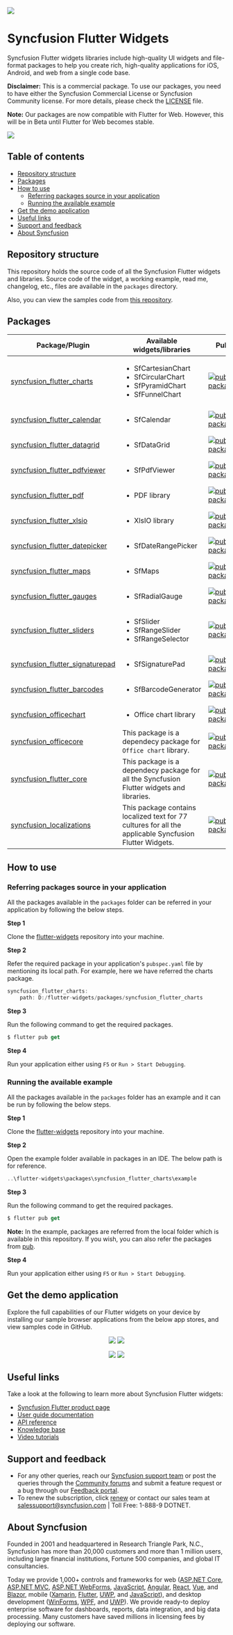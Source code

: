 <img src="https://cdn.syncfusion.com/content/images/flutter-widgets-banner-1.png"/>

# Syncfusion Flutter Widgets

Syncfusion Flutter widgets libraries include high-quality UI widgets and file-format packages to help you create rich, high-quality applications for iOS, Android, and web from a single code base.

**Disclaimer:** This is a commercial package. To use our packages, you need to have either the Syncfusion Commercial License or Syncfusion Community license. For more details, please check the [LICENSE](https://github.com/syncfusion/flutter-examples/blob/master/LICENSE) file.

**Note:** Our packages are now compatible with Flutter for Web. However, this will be in Beta until Flutter for Web becomes stable.

<img src="https://cdn.syncfusion.com/content/images/flutter-widgets-collage.png"/>


## Table of contents
- [Repository structure](#repository-structure)
- [Packages](#packages)
- [How to use](#how-to-use)
  - [Referring packages source in your application](#referring-packages-source-in-your-application)
  - [Running the available example](#running-the-available-example)
- [Get the demo application](#get-the-demo-application)
- [Useful links](#useful-links)
- [Support and feedback](#support-and-feedback)
- [About Syncfusion](#about-syncfusion)

## Repository structure

This repository holds the source code of all the Syncfusion Flutter widgets and libraries. Source code of the widget, a working example, read me, changelog, etc., files are available in the `packages` directory.

Also, you can view the samples code from [this repository](https://github.com/syncfusion/flutter-examples).

## Packages

| Package/Plugin | Available widgets/libraries | Pub | Points | Popularity | Likes |
|----------------|-----------------------------|-----|--------|------------|-------|
| [syncfusion_flutter_charts](./packages/syncfusion_flutter_charts/) | <ul><li>SfCartesianChart</li><li>SfCircularChart</li><li>SfPyramidChart</li><li>SfFunnelChart</li></ul> | [![pub package](https://img.shields.io/pub/v/syncfusion_flutter_charts.svg)](https://pub.dev/packages/syncfusion_flutter_charts) | [![pub points](https://badges.bar/syncfusion_flutter_charts/pub%20points)](https://pub.dev/packages/syncfusion_flutter_charts/score) |  [![popularity](https://badges.bar/syncfusion_flutter_charts/popularity)](https://pub.dev/packages/syncfusion_flutter_charts/score) | [![likes](https://badges.bar/syncfusion_flutter_charts/likes)](https://pub.dev/packages/syncfusion_flutter_charts/score) |
| [syncfusion_flutter_calendar](./packages/syncfusion_flutter_calendar/) | <ul><li>SfCalendar</li></ul> | [![pub package](https://img.shields.io/pub/v/syncfusion_flutter_calendar.svg)](https://pub.dev/packages/syncfusion_flutter_calendar) | [![pub points](https://badges.bar/syncfusion_flutter_calendar/pub%20points)](https://pub.dev/packages/syncfusion_flutter_calendar/score) |  [![popularity](https://badges.bar/syncfusion_flutter_calendar/popularity)](https://pub.dev/packages/syncfusion_flutter_calendar/score) | [![likes](https://badges.bar/syncfusion_flutter_calendar/likes)](https://pub.dev/packages/syncfusion_flutter_calendar/score) |
| [syncfusion_flutter_datagrid](./packages/syncfusion_flutter_datagrid/) | <ul><li>SfDataGrid</li></ul> | [![pub package](https://img.shields.io/pub/v/syncfusion_flutter_datagrid.svg)](https://pub.dev/packages/syncfusion_flutter_datagrid) | [![pub points](https://badges.bar/syncfusion_flutter_datagrid/pub%20points)](https://pub.dev/packages/syncfusion_flutter_datagrid/score) |  [![popularity](https://badges.bar/syncfusion_flutter_datagrid/popularity)](https://pub.dev/packages/syncfusion_flutter_datagrid/score) | [![likes](https://badges.bar/syncfusion_flutter_datagrid/likes)](https://pub.dev/packages/syncfusion_flutter_datagrid/score) |
| [syncfusion_flutter_pdfviewer](./packages/syncfusion_flutter_pdfviewer/) | <ul><li>SfPdfViewer</li></ul> | [![pub package](https://img.shields.io/pub/v/syncfusion_flutter_pdfviewer.svg)](https://pub.dev/packages/syncfusion_flutter_pdfviewer) | [![pub points](https://badges.bar/syncfusion_flutter_pdfviewer/pub%20points)](https://pub.dev/packages/syncfusion_flutter_pdfviewer/score) |  [![popularity](https://badges.bar/syncfusion_flutter_pdfviewer/popularity)](https://pub.dev/packages/syncfusion_flutter_pdfviewer/score) | [![likes](https://badges.bar/syncfusion_flutter_pdfviewer/likes)](https://pub.dev/packages/syncfusion_flutter_pdfviewer/score) |
| [syncfusion_flutter_pdf](./packages/syncfusion_flutter_pdf/) | <ul><li>PDF library</li></ul> | [![pub package](https://img.shields.io/pub/v/syncfusion_flutter_pdf.svg)](https://pub.dev/packages/syncfusion_flutter_pdf) | [![pub points](https://badges.bar/syncfusion_flutter_pdf/pub%20points)](https://pub.dev/packages/syncfusion_flutter_pdf/score) |  [![popularity](https://badges.bar/syncfusion_flutter_pdf/popularity)](https://pub.dev/packages/syncfusion_flutter_pdf/score) | [![likes](https://badges.bar/syncfusion_flutter_pdf/likes)](https://pub.dev/packages/syncfusion_flutter_pdf/score) |
| [syncfusion_flutter_xlsio](./packages/syncfusion_flutter_xlsio/) | <ul><li>XlsIO library</li></ul> | [![pub package](https://img.shields.io/pub/v/syncfusion_flutter_xlsio.svg)](https://pub.dev/packages/syncfusion_flutter_xlsio) | [![pub points](https://badges.bar/syncfusion_flutter_xlsio/pub%20points)](https://pub.dev/packages/syncfusion_flutter_xlsio/score) |  [![popularity](https://badges.bar/syncfusion_flutter_xlsio/popularity)](https://pub.dev/packages/syncfusion_flutter_xlsio/score) | [![likes](https://badges.bar/syncfusion_flutter_xlsio/likes)](https://pub.dev/packages/syncfusion_flutter_xlsio/score) |
| [syncfusion_flutter_datepicker](./packages/syncfusion_flutter_datepicker/) | <ul><li>SfDateRangePicker</li></ul> | [![pub package](https://img.shields.io/pub/v/syncfusion_flutter_datepicker.svg)](https://pub.dev/packages/syncfusion_flutter_datepicker) | [![pub points](https://badges.bar/syncfusion_flutter_datepicker/pub%20points)](https://pub.dev/packages/syncfusion_flutter_datepicker/score) |  [![popularity](https://badges.bar/syncfusion_flutter_datepicker/popularity)](https://pub.dev/packages/syncfusion_flutter_datepicker/score) | [![likes](https://badges.bar/syncfusion_flutter_datepicker/likes)](https://pub.dev/packages/syncfusion_flutter_datepicker/score) |
| [syncfusion_flutter_maps](./packages/syncfusion_flutter_maps/) | <ul><li>SfMaps</li></ul> | [![pub package](https://img.shields.io/pub/v/syncfusion_flutter_maps.svg)](https://pub.dev/packages/syncfusion_flutter_maps) | [![pub points](https://badges.bar/syncfusion_flutter_maps/pub%20points)](https://pub.dev/packages/syncfusion_flutter_maps/score) |  [![popularity](https://badges.bar/syncfusion_flutter_maps/popularity)](https://pub.dev/packages/syncfusion_flutter_maps/score) | [![likes](https://badges.bar/syncfusion_flutter_maps/likes)](https://pub.dev/packages/syncfusion_flutter_maps/score) |
| [syncfusion_flutter_gauges](./packages/syncfusion_flutter_gauges/) | <ul><li>SfRadialGauge</li></ul> | [![pub package](https://img.shields.io/pub/v/syncfusion_flutter_gauges.svg)](https://pub.dev/packages/syncfusion_flutter_gauges) | [![pub points](https://badges.bar/syncfusion_flutter_gauges/pub%20points)](https://pub.dev/packages/syncfusion_flutter_gauges/score) |  [![popularity](https://badges.bar/syncfusion_flutter_gauges/popularity)](https://pub.dev/packages/syncfusion_flutter_gauges/score) | [![likes](https://badges.bar/syncfusion_flutter_gauges/likes)](https://pub.dev/packages/syncfusion_flutter_gauges/score) |
| [syncfusion_flutter_sliders](./packages/syncfusion_flutter_sliders/) | <ul><li>SfSlider</li><li>SfRangeSlider</li><li>SfRangeSelector</li></ul> | [![pub package](https://img.shields.io/pub/v/syncfusion_flutter_sliders.svg)](https://pub.dev/packages/syncfusion_flutter_sliders) | [![pub points](https://badges.bar/syncfusion_flutter_sliders/pub%20points)](https://pub.dev/packages/syncfusion_flutter_sliders/score) |  [![popularity](https://badges.bar/syncfusion_flutter_sliders/popularity)](https://pub.dev/packages/syncfusion_flutter_sliders/score) | [![likes](https://badges.bar/syncfusion_flutter_sliders/likes)](https://pub.dev/packages/syncfusion_flutter_sliders/score) |
| [syncfusion_flutter_signaturepad](./packages/syncfusion_flutter_signaturepad/) | <ul><li>SfSignaturePad</li></ul> | [![pub package](https://img.shields.io/pub/v/syncfusion_flutter_signaturepad.svg)](https://pub.dev/packages/syncfusion_flutter_signaturepad) | [![pub points](https://badges.bar/syncfusion_flutter_signaturepad/pub%20points)](https://pub.dev/packages/syncfusion_flutter_signaturepad/score) |  [![popularity](https://badges.bar/syncfusion_flutter_signaturepad/popularity)](https://pub.dev/packages/syncfusion_flutter_signaturepad/score) | [![likes](https://badges.bar/syncfusion_flutter_signaturepad/likes)](https://pub.dev/packages/syncfusion_flutter_signaturepad/score) |
| [syncfusion_flutter_barcodes](./packages/syncfusion_flutter_barcodes/) | <ul><li>SfBarcodeGenerator</li></ul> | [![pub package](https://img.shields.io/pub/v/syncfusion_flutter_barcodes.svg)](https://pub.dev/packages/syncfusion_flutter_barcodes) | [![pub points](https://badges.bar/syncfusion_flutter_barcodes/pub%20points)](https://pub.dev/packages/syncfusion_flutter_barcodes/score) |  [![popularity](https://badges.bar/syncfusion_flutter_barcodes/popularity)](https://pub.dev/packages/syncfusion_flutter_barcodes/score) | [![likes](https://badges.bar/syncfusion_flutter_barcodes/likes)](https://pub.dev/packages/syncfusion_flutter_barcodes/score) |
| [syncfusion_officechart](./packages/syncfusion_officechart/) | <ul><li>Office chart library</li></ul> | [![pub package](https://img.shields.io/pub/v/syncfusion_officechart.svg)](https://pub.dev/packages/syncfusion_officechart) | [![pub points](https://badges.bar/syncfusion_officechart/pub%20points)](https://pub.dev/packages/syncfusion_officechart/score) |  [![popularity](https://badges.bar/syncfusion_officechart/popularity)](https://pub.dev/packages/syncfusion_officechart/score) | [![likes](https://badges.bar/syncfusion_officechart/likes)](https://pub.dev/packages/syncfusion_officechart/score) |
| [syncfusion_officecore](./packages/syncfusion_officecore/) | This package is a dependecy package for `Office chart` library. | [![pub package](https://img.shields.io/pub/v/syncfusion_officecore.svg)](https://pub.dev/packages/syncfusion_officecore) | [![pub points](https://badges.bar/syncfusion_officecore/pub%20points)](https://pub.dev/packages/syncfusion_officecore/score) |  [![popularity](https://badges.bar/syncfusion_officecore/popularity)](https://pub.dev/packages/syncfusion_officecore/score) | [![likes](https://badges.bar/syncfusion_officecore/likes)](https://pub.dev/packages/syncfusion_officecore/score) |
| [syncfusion_flutter_core](./packages/syncfusion_flutter_core/) | This package is a dependecy package for all the Syncfusion Flutter widgets and libraries. | [![pub package](https://img.shields.io/pub/v/syncfusion_flutter_core.svg)](https://pub.dev/packages/syncfusion_flutter_core) | [![pub points](https://badges.bar/syncfusion_flutter_core/pub%20points)](https://pub.dev/packages/syncfusion_flutter_core/score) |  [![popularity](https://badges.bar/syncfusion_flutter_core/popularity)](https://pub.dev/packages/syncfusion_flutter_core/score) | [![likes](https://badges.bar/syncfusion_flutter_core/likes)](https://pub.dev/packages/syncfusion_flutter_core/score) |
| [syncfusion_localizations](./packages/syncfusion_localizations/) | This package contains localized text for 77 cultures for all the applicable Syncfusion Flutter Widgets.| [![pub package](https://img.shields.io/pub/v/syncfusion_localizations.svg)](https://pub.dev/packages/syncfusion_localizations) | [![pub points](https://badges.bar/syncfusion_localizations/pub%20points)](https://pub.dev/packages/syncfusion_localizations/score) |  [![popularity](https://badges.bar/syncfusion_localizations/popularity)](https://pub.dev/packages/syncfusion_localizations/score) | [![likes](https://badges.bar/syncfusion_localizations/likes)](https://pub.dev/packages/syncfusion_localizations/score) |

## How to use

### Referring packages source in your application

All the packages available in the `packages` folder can be referred in your application by following the below steps.

**Step 1**

Clone the [flutter-widgets]() repository into your machine.

**Step 2**

Refer the required package in your application's `pubspec.yaml` file by mentioning its local path. For example, here we have referred the charts package.

```dart
syncfusion_flutter_charts:
    path: D:/flutter-widgets/packages/syncfusion_flutter_charts
```

**Step 3**

Run the following command to get the required packages.

```dart
$ flutter pub get
```

**Step 4**

Run your application either using `F5` or `Run > Start Debugging`.

### Running the available example

All the packages available in the `packages` folder has an example and it can be run by following the below steps.

**Step 1**

Clone the [flutter-widgets]() repository into your machine.

**Step 2**

Open the example folder available in packages in an IDE. The below path is for reference.

```dart
..\flutter-widgets\packages\syncfusion_flutter_charts\example
```

**Step 3**

Run the following command to get the required packages.

```dart
$ flutter pub get
```

**Note:** In the example, packages are referred from the local folder which is available in this repository. If you wish, you can also refer the packages from [pub](https://pub.dev).

**Step 4**

Run your application either using `F5` or `Run > Start Debugging`.

## Get the demo application

Explore the full capabilities of our Flutter widgets on your device by installing our sample browser applications from the below app stores, and view samples code in GitHub.

<p align="center">
  <a href="https://play.google.com/store/apps/details?id=com.syncfusion.flutter.examples"><img src="https://cdn.syncfusion.com/content/images/FTControl/google-play.png"/></a>
  <a href="https://apps.apple.com/us/app/syncfusion-flutter-ui-widgets/id1475231341"><img src="https://cdn.syncfusion.com/content/images/FTControl/apple-button.png"/></a>
  </p>
  <p align="center">
  <a href="https://github.com/syncfusion/flutter-examples"><img src="https://cdn.syncfusion.com/content/images/FTControl/GitHub.png"/></a>
  <a href="https://flutter.syncfusion.com"><img src="https://cdn.syncfusion.com/content/images/FTControl/web_sample_browser.png"/></a>  
</p>

## Useful links
Take a look at the following to learn more about Syncfusion Flutter widgets:

* [Syncfusion Flutter product page](https://www.syncfusion.com/flutter-widgets)
* [User guide documentation](https://help.syncfusion.com/flutter/introduction/overview)
* [API reference](https://help.syncfusion.com/flutter/introduction/api-reference)
* [Knowledge base](https://www.syncfusion.com/kb/flutter)
* [Video tutorials](https://www.syncfusion.com/tutorial-videos/flutter)

## Support and feedback

* For any other queries, reach our [Syncfusion support team](https://www.syncfusion.com/support/directtrac/incidents/newincident) or post the queries through the [Community forums](https://www.syncfusion.com/forums) and submit a feature request or a bug through our [Feedback portal](https://www.syncfusion.com/feedback/flutter).
* To renew the subscription, click [renew](https://www.syncfusion.com/sales/products) or contact our sales team at salessupport@syncfusion.com | Toll Free: 1-888-9 DOTNET.

## About Syncfusion

Founded in 2001 and headquartered in Research Triangle Park, N.C., Syncfusion has more than 20,000 customers and more than 1 million users, including large financial institutions, Fortune 500 companies, and global IT consultancies.

Today we provide 1,000+ controls and frameworks for web ([ASP.NET Core](https://www.syncfusion.com/aspnet-core-ui-controls), [ASP.NET MVC](https://www.syncfusion.com/aspnet-mvc-ui-controls), [ASP.NET WebForms](https://www.syncfusion.com/jquery/aspnet-web-forms-ui-controls), [JavaScript](https://www.syncfusion.com/javascript-ui-controls), [Angular](https://www.syncfusion.com/angular-ui-components), [React](https://www.syncfusion.com/react-ui-components), [Vue](https://www.syncfusion.com/vue-ui-components), and [Blazor](https://www.syncfusion.com/blazor-components), mobile ([Xamarin](https://www.syncfusion.com/xamarin-ui-controls), [Flutter](https://www.syncfusion.com/flutter-widgets), [UWP](https://www.syncfusion.com/uwp-ui-controls), and [JavaScript](https://www.syncfusion.com/javascript-ui-controls)), and desktop development ([WinForms](https://www.syncfusion.com/winforms-ui-controls), [WPF](https://www.syncfusion.com/wpf-ui-controls), and [UWP](https://www.syncfusion.com/uwp-ui-controls)). We provide ready-to deploy enterprise software for dashboards, reports, data integration, and big data processing. Many customers have saved millions in licensing fees by deploying our software.
